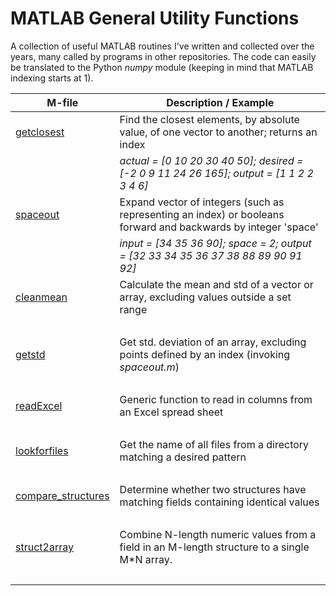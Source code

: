 # MATLAB General Utility Functions
A collection of useful MATLAB routines I've written and collected over the years, many called by programs in other repositories. The code can easily be translated to the Python _numpy_ module (keeping in mind that MATLAB indexing starts at 1).

M-file | Description / Example
------ | -----------
[getclosest](getclosest.m) | Find the closest elements, by absolute value, of one vector to another; returns an index
&nbsp; | _actual = [0 10 20 30 40 50]; desired = [-2 0 9 11 24 26 165]; output = [1 1 2 2 3 4 6]_
[spaceout](spaceout.m) | Expand vector of integers (such as representing an index) or booleans forward and backwards by integer 'space'
&nbsp; | _input = [34 35 36 90]; space = 2; output = [32 33 34 35 36 37 38 88 89 90 91 92]_
[cleanmean](cleanmean.m) | Calculate the mean and std of a vector or array, excluding values outside a set range
&nbsp; | 
[getstd](getstd.m) | Get std. deviation of an array, excluding points defined by an index (invoking _spaceout.m_)
&nbsp; | 
[readExcel](readExcel.m) | Generic function to read in columns from an Excel spread sheet
&nbsp; | 
[lookforfiles](lookforfiles.m) | Get the name of all files from a directory matching a desired pattern
&nbsp; | 
[compare_structures](compare_structures.m) | Determine whether two structures have matching fields containing identical values
&nbsp; | 
[struct2array](struct2array.m) | Combine N-length numeric values from a field in an M-length structure to a single M*N array.
&nbsp; | 

